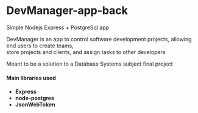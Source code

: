 # DevManager-app-back

Simple Nodejs Express + PostgreSql app

DevManager is an app to control software development projects, allowing end users to create teams, <br/> 
store projects and clients, and assign tasks to other developers <br/>

Meant to be a solution to a Database Systems subject final project <br/>

<h4>Main libraries used<h4/>
  <ul>
    <li> Express</li>
    <li> node-postgres</li>
    <li> JsonWebToken </li>
    <ul/>


